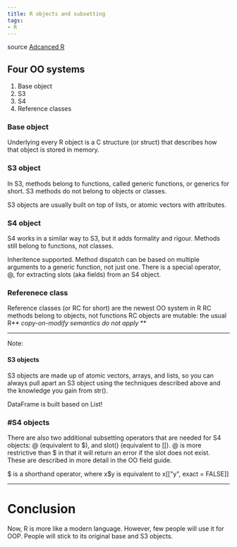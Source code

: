 ```yaml
---
title: R objects and subsetting
tags:
- R
---
```


source [Adcanced R ](http://adv-r.had.co.nz)

## Four OO systems
1. Base object
2. S3
3. S4
4. Reference classes

### **Base object**
Underlying every R object is a C structure (or struct) that describes how that object is stored in memory. 

### **S3 object**
In S3, methods belong to functions, called generic functions, or generics for short. S3 methods do not belong to objects or classes.

S3 objects are usually built on top of lists, or atomic vectors with attributes. 

### **S4 object**
 
S4 works in a similar way to S3, but it adds formality and rigour. Methods still belong to functions, not classes.

Inheritence supported.
Method dispatch can be based on multiple arguments to a generic function, not just one.
There is a special operator, @, for extracting slots (aka fields) from an S4 object.

### **Referenece class**

Reference classes (or RC for short) are the newest OO system in R
RC methods belong to objects, not functions
RC objects are mutable: the usual R** *copy-on-modify semantics do not apply* **

---
Note: 

#### S3 objects
S3 objects are made up of atomic vectors, arrays, and lists, so you can always pull apart an S3 object using the techniques described above and the knowledge you gain from str().

DataFrame is built based on List!


### #S4 objects
There are also two additional subsetting operators that are needed for S4 objects: @ (equivalent to $), and slot() (equivalent to [[). @ is more restrictive than $ in that it will return an error if the slot does not exist. These are described in more detail in the OO field guide.

$ is a shorthand operator, where x$y is equivalent to x[["y", exact = FALSE]]

---
# Conclusion
Now, R is more like a modern language. However, few people will use it for OOP. People will stick to its original base and S3 objects.
